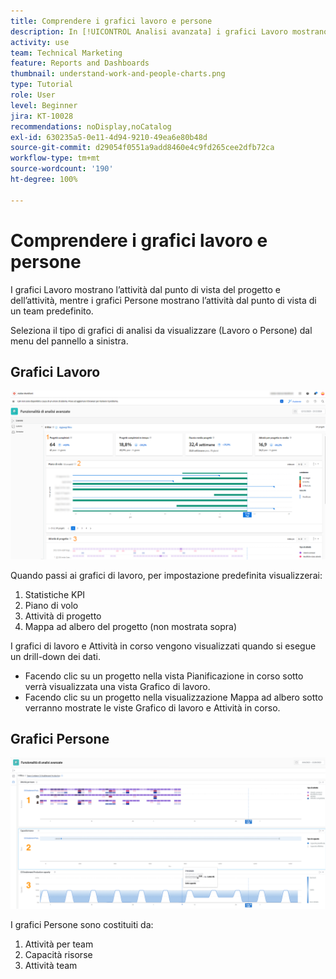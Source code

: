 ```yaml
---
title: Comprendere i grafici lavoro e persone
description: In [!UICONTROL Analisi avanzata] i grafici Lavoro mostrano l’attività dal punto di vista del progetto e dell’attività, mentre i grafici Persone mostrano l’attività dal punto di vista di un team predefinito.
activity: use
team: Technical Marketing
feature: Reports and Dashboards
thumbnail: understand-work-and-people-charts.png
type: Tutorial
role: User
level: Beginner
jira: KT-10028
recommendations: noDisplay,noCatalog
exl-id: 630235a5-0e11-4d94-9210-49ea6e80b48d
source-git-commit: d29054f0551a9add8460e4c9fd265cee2dfb72ca
workflow-type: tm+mt
source-wordcount: '190'
ht-degree: 100%

---
```


# Comprendere i grafici lavoro e persone

I grafici Lavoro mostrano l’attività dal punto di vista del progetto e dell’attività, mentre i grafici Persone mostrano l’attività dal punto di vista di un team predefinito.

Seleziona il tipo di grafici di analisi da visualizzare (Lavoro o Persone) dal menu del pannello a sinistra.

## Grafici Lavoro

![Immagine della ricerca della funzione [!UICONTROL Analisi] in [!DNL Workfront Classic]](assets/section-1-1.png)

Quando passi ai grafici di lavoro, per impostazione predefinita visualizzerai:

1. Statistiche KPI
1. Piano di volo
1. Attività di progetto
1. Mappa ad albero del progetto (non mostrata sopra)

I grafici di lavoro e Attività in corso vengono visualizzati quando si esegue un drill-down dei dati.

* Facendo clic su un progetto nella vista Pianificazione in corso sotto verrà visualizzata una vista Grafico di lavoro.
* Facendo clic su un progetto nella visualizzazione Mappa ad albero sotto verranno mostrate le viste Grafico di lavoro e Attività in corso.

## Grafici Persone

![Immagine della ricerca della funzionalità [!UICONTROL Analisi] in [!DNL Workfront Classic]](assets/section-1-2.png)

I grafici Persone sono costituiti da:

1. Attività per team
1. Capacità risorse
1. Attività team
